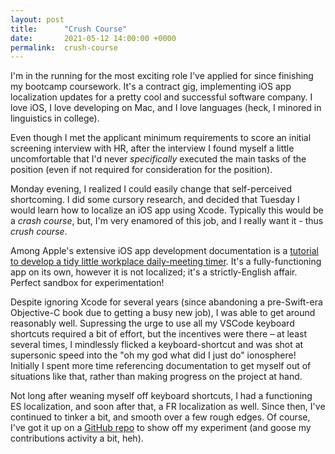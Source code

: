 ```yaml
---
layout: post
title:      "Crush Course"
date:       2021-05-12 14:00:00 +0000
permalink:  crush-course
---
```



I'm in the running for the most exciting role I've applied for since finishing my bootcamp coursework. It's a contract gig, implementing iOS app localization updates for a pretty cool and successful software company. I love iOS, I love developing on Mac, and I love languages (heck, I minored in linguistics in college). 

Even though I met the applicant minimum requirements to score an initial screening interview with HR, after the interview I found myself a little uncomfortable that I'd never *specifically* executed the main tasks of the position (even if not required for consideration for the position). 

Monday evening, I realized I could easily change that self-perceived shortcoming. I did some cursory research, and decided that Tuesday I would learn how to localize an iOS app using Xcode. Typically this would be a *crash course*, but, I'm very enamored of this job, and I really want it - thus *crush course*.

Among Apple's extensive iOS app development documentation is a [tutorial to develop a tidy little workplace daily-meeting timer](https://developer.apple.com/tutorials/app-dev-training). It's a fully-functioning app on its own, however it is not localized; it's a strictly-English affair. Perfect sandbox for experimentation!

Despite ignoring Xcode for several years (since abandoning a pre-Swift-era Objective-C book due to getting a busy new job), I was able to get around reasonably well. Supressing the urge to use all my VSCode keyboard shortcuts required a bit of effort, but the incentives were there – at least several times, I mindlessly flicked a keyboard-shortcut and was shot at supersonic speed into the "oh my god what did I just do" ionosphere! Initially I spent more time referencing documentation to get myself out of situations like that, rather than making progress on the project at hand. 

Not long after weaning myself off keyboard shortcuts, I had a functioning ES localization, and soon after that, a FR localization as well. Since then, I've continued to tinker a bit, and smooth over a few rough edges. Of course, I've got it up on a [GitHub repo](https://github.com/s-blais/scrumdinger-localized) to show off my experiment (and goose my contributions activity a bit, heh).
